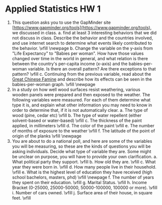 # Applied Statistics HW 1

1. This question asks you to use the GapMinder site [https://www.gapminder.org/tools](https://www.gapminder.org/tools), we discussed in class.
    a. find at least 3 interesting behaviors that we did not discuss in class. Describe the behavior and the countries involved, and use internet search to determine what events likely contributed to the behavior.
    \vfill
    \newpage
    b. Change the variable on the y-axis from "Life Expectancy" to "Babies per woman". How have those values changed over time in the world in general, and what relation is there between the country's per-capita income (x-axis) and the babies-per-woman variable. Is there an overall pattern? Are there exceptions to that pattern?
    \vfill
    c. Continuing from the previous variable, read about the [Great Chinese Famine](https://en.wikipedia.org/wiki/Great_Chinese_Famine) and describe how its effects can be seen in the babies-per-woman graph.
    \vfill
    \newpage
2. In a study on how well wood surfaces resist weathering, various wooden panels were prepared and then exposed to the weather. The following variables were measured. For each of them determine what type it is, and explain what other information you may need to know in order to determine that, if it is not automatically clear.
    a. The type of wood (pine, cedar etc)
    \vfill
    b. The type of water repellent (either solvent-based or water-based)
    \vfill
    c. The thickness of the paint applied, in millimeters
    \vfill
    d. The color of the paint
    \vfill
    e. The number of months of exposure to the weather
    \vfill
    f. The latitude of the point of origin of the planks
    \vfill
    \newpage
3. You are about to do a national poll, and here are some of the variables you will be measuring, so these are the kinds of questions you will be asking individuals. Decide what type of variable they are. Some might be unclear on purpose, you will have to provide your own clarification.
    a. What political party they support.
    \vfill
    b. How old they are.
    \vfill
    c. What year they were born in.
    \vfill
    d. How many people live in their household.
    \vfill
    e. What is the highest level of education they have received (high school bachelors, masters, phd)
    \vfill
    \newpage
    f. The number of years they spent on their education.
    \vfill
    g. Marital Status.
    \vfill
    h. Income Bracket (0-25000, 25000-50000, 50000-100000, 100000 or more).
    \vfill
    i. Number of cars owned.
    \vfill
    j. Surface area of their house, in square feet.
    \vfill
